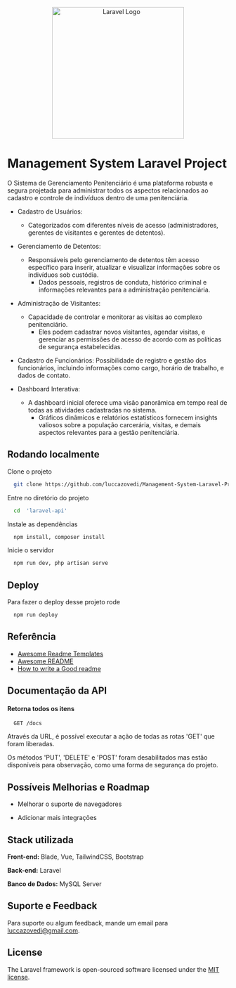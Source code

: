 <p align="center"><a href="https://laravel.com" target="_blank"><img src="https://raw.githubusercontent.com/laravel/art/master/logo-lockup/5%20SVG/2%20CMYK/1%20Full%20Color/laravel-logolockup-cmyk-red.svg" width="300" alt="Laravel Logo"></a></p>

# Management System Laravel Project

O Sistema de Gerenciamento Penitenciário é uma plataforma robusta e segura projetada para administrar todos os aspectos relacionados ao cadastro e controle de indivíduos dentro de uma penitenciária. 

- Cadastro de Usuários: 
    - Categorizados com diferentes níveis de acesso (administradores, gerentes de visitantes e gerentes de detentos). 

- Gerenciamento de Detentos:
    - Responsáveis pelo gerenciamento de detentos têm acesso específico para inserir, atualizar e visualizar informações sobre os indivíduos sob custódia. 
        - Dados pessoais, registros de conduta, histórico criminal e informações relevantes para a administração penitenciária.

- Administração de Visitantes: 
    - Capacidade de controlar e monitorar as visitas ao complexo penitenciário. 
        - Eles podem cadastrar novos visitantes, agendar visitas, e gerenciar as permissões de acesso de acordo com as políticas de segurança estabelecidas.

- Cadastro de Funcionários: 
Possibilidade de registro e gestão dos funcionários, incluindo informações como cargo, horário de trabalho, e dados de contato.  

- Dashboard Interativa: 
    - A dashboard inicial oferece uma visão panorâmica em tempo real de todas as atividades cadastradas no sistema. 
        - Gráficos dinâmicos e relatórios estatísticos fornecem insights valiosos sobre a população carcerária, visitas, e demais aspectos relevantes para a gestão penitenciária.




## Rodando localmente

Clone o projeto

```bash
  git clone https://github.com/luccazovedi/Management-System-Laravel-Project.git
```

Entre no diretório do projeto

```bash
  cd  'laravel-api'
```

Instale as dependências

```bash
  npm install, composer install
```

Inicie o servidor

```bash
  npm run dev, php artisan serve
```

## Deploy

Para fazer o deploy desse projeto rode

```bash
  npm run deploy
```


## Referência

 - [Awesome Readme Templates](https://awesomeopensource.com/project/elangosundar/awesome-README-templates)
 - [Awesome README](https://github.com/matiassingers/awesome-readme)
 - [How to write a Good readme](https://bulldogjob.com/news/449-how-to-write-a-good-readme-for-your-github-project)


## Documentação da API

#### Retorna todos os itens

```http
  GET /docs
```
Através da URL, é possível executar a ação de todas as rotas 'GET' que foram liberadas.

Os métodos 'PUT', 'DELETE' e 'POST' foram desabilitados mas estão disponíveis para observação, como uma forma de segurança do projeto.


## Possíveis Melhorias e Roadmap

- Melhorar o suporte de navegadores

- Adicionar mais integrações

## Stack utilizada

**Front-end:** Blade, Vue, TailwindCSS, Bootstrap

**Back-end:** Laravel

**Banco de Dados:** MySQL Server


## Suporte e Feedback


Para suporte ou algum feedback, mande um email para luccazovedi@gmail.com.
## License

The Laravel framework is open-sourced software licensed under the [MIT license](https://opensource.org/licenses/MIT).
